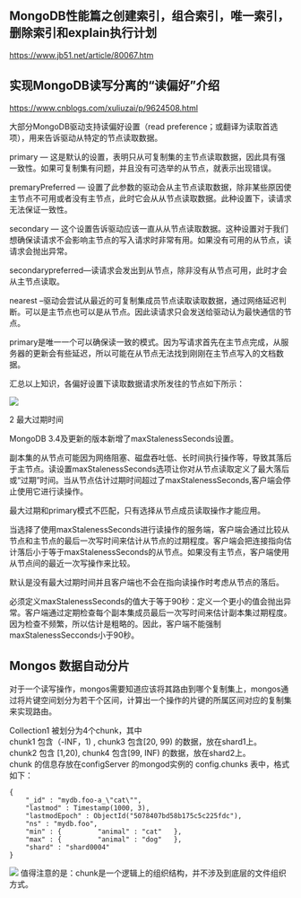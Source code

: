 
## MongoDB性能篇之创建索引，组合索引，唯一索引，删除索引和explain执行计划

https://www.jb51.net/article/80067.htm


## 实现MongoDB读写分离的“读偏好”介绍

https://www.cnblogs.com/xuliuzai/p/9624508.html

大部分MongoDB驱动支持读偏好设置（read preference；或翻译为读取首选项），用来告诉驱动从特定的节点读取数据。

primary — 这是默认的设置，表明只从可复制集的主节点读取数据，因此具有强一致性。如果可复制集有问题，并且没有可选举的从节点，就表示出现错误。

premaryPreferred — 设置了此参数的驱动会从主节点读取数据，除非某些原因使主节点不可用或者没有主节点，此时它会从从节点读取数据。此种设置下，读请求无法保证一致性。

secondary — 这个设置告诉驱动应该一直从从节点读取数据。这种设置对于我们想确保读请求不会影响主节点的写入请求时非常有用。如果没有可用的从节点，读请求会抛出异常。

secondarypreferred—读请求会发出到从节点，除非没有从节点可用，此时才会从主节点读取。

nearest –驱动会尝试从最近的可复制集成员节点读取读取数据，通过网络延迟判断。可以是主节点也可以是从节点。因此读请求只会发送给驱动认为最快通信的节点。

primary是唯一一个可以确保读一致的模式。因为写请求首先在主节点完成，从服务器的更新会有些延迟，所以可能在从节点无法找到刚刚在主节点写入的文档数据。

汇总以上知识，各偏好设置下读取数据请求所发往的节点如下所示：

![](https://images2018.cnblogs.com/blog/780228/201809/780228-20180910235204059-389264792.png)

2  最大过期时间

MongoDB 3.4及更新的版本新增了maxStalenessSeconds设置。

副本集的从节点可能因为网络阻塞、磁盘吞吐低、长时间执行操作等，导致其落后于主节点。读设置maxStalenessSeconds选项让你对从节点读取定义了最大落后或“过期”时间。当从节点估计过期时间超过了maxStalenessSeconds,客户端会停止使用它进行读操作。

最大过期和primary模式不匹配，只有选择从节点成员读取操作才能应用。

当选择了使用maxStalenessSeconds进行读操作的服务端，客户端会通过比较从节点和主节点的最后一次写时间来估计从节点的过期程度。客户端会把连接指向估计落后小于等于maxStalenessSeconds的从节点。如果没有主节点，客户端使用从节点间的最近一次写操作来比较。

默认是没有最大过期时间并且客户端也不会在指向读操作时考虑从节点的落后。

必须定义maxStalenessSeconds的值大于等于90秒：定义一个更小的值会抛出异常。客户端通过定期检查每个副本集成员最后一次写时间来估计副本集过期程度。因为检查不频繁，所以估计是粗略的。因此，客户端不能强制maxStalenessSecconds小于90秒。

## Mongos 数据自动分片
对于一个读写操作，mongos需要知道应该将其路由到哪个复制集上，mongos通过将片键空间划分为若干个区间，计算出一个操作的片键的所属区间对应的复制集来实现路由。

Collection1 被划分为4个chunk，其中  
chunk1 包含（-INF，1) , chunk3 包含[20, 99) 的数据，放在shard1上。  
chunk2 包含 [1,20), chunk4 包含[99, INF) 的数据，放在shard2上。  
chunk 的信息存放在configServer 的mongod实例的 config.chunks 表中，格式如下：  

```
{   
    "_id" : "mydb.foo-a_\"cat\"",   
    "lastmod" : Timestamp(1000, 3),  
    "lastmodEpoch" : ObjectId("5078407bd58b175c5c225fdc"),   
    "ns" : "mydb.foo",   
    "min" : {         "animal" : "cat"   },   
    "max" : {         "animal" : "dog"   },   
    "shard" : "shard0004"
}
```
![](https://mc.qcloudimg.com/static/img/98ca4095b687757cb69096724d70e72a/image.png)
值得注意的是：chunk是一个逻辑上的组织结构，并不涉及到底层的文件组织方式。
